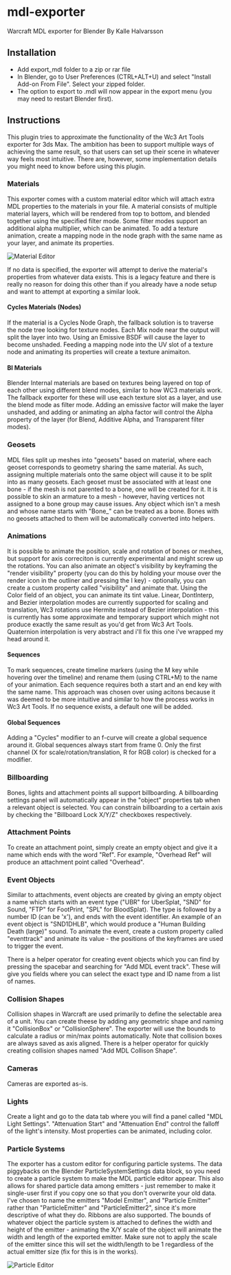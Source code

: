 # mdl-exporter
Warcraft MDL exporter for Blender
By Kalle Halvarsson

## Installation
* Add export_mdl folder to a zip or rar file
* In Blender, go to User Preferences (CTRL+ALT+U) and select "Install Add-on From File". Select your zipped folder.
* The option to export to .mdl will now appear in the export menu (you may need to restart Blender first).

## Instructions
This plugin tries to approximate the functionality of the Wc3 Art Tools exporter for 3ds Max. The ambition has been to support multiple ways of achieving the same result, so that users can set up their scene in whatever way feels most intuitive. There are, however, some implementation details you might need to know before using this plugin.

### Materials
This exporter comes with a custom material editor which will attach extra MDL properties to the materials in your file. A material consists of multiple material layers, which will be rendered from top to bottom, and blended together using the specified filter mode. Some filter modes support an additional alpha multiplier, which can be animated. To add a texture animation, create a mapping node in the node graph with the same name as your layer, and animate its properties.

![Material Editor](https://github.com/khalv/mdl-exporter/blob/master/images/Material%20Editor.jpg)

If no data is specified, the exporter will attempt to derive the material's properties from whatever data exists. This is a legacy feature and there is really no reason for doing this other than if you already have a node setup and want to attempt at exporting a similar look. 

#### Cycles Materials (Nodes)
If the material is a Cycles Node Graph, the fallback solution is to traverse the node tree looking for texture nodes. Each Mix node near the output will split the layer into two. Using an Emissive BSDF will cause the layer to become unshaded. Feeding a mapping node into the UV slot of a texture node and animating its properties will create a texture animaiton. 

#### BI Materials
Blender Internal materials are based on textures being layered on top of each other using different blend modes, similar to how WC3 materials work. The fallback exporter for these will use each texture slot as a layer, and use the blend mode as filter mode. Adding an emissive factor will make the layer unshaded, and adding or animating an alpha factor will control the Alpha property of the layer (for Blend, Additive Alpha, and Transparent filter modes). 

### Geosets
MDL files split up meshes into "geosets" based on material, where each geoset corresponds to geometry sharing the same material. As such, assigning multiple materials onto the same object will cause it to be split into as many geosets. Each geoset must be associated with at least one bone - if the mesh is not parented to a bone, one will be created for it. It is possible to skin an armature to a mesh - however, having vertices not assigned to a bone group may cause issues. Any object which isn't a mesh and whose name starts with "Bone_" can be treated as a bone. Bones with no geosets attached to them will be automatically converted into helpers.

### Animations
It is possible to animate the position, scale and rotation of bones or meshes, but support for axis correciton is currently experimental and might screw up the rotations. You can also animate an object's visibility by keyframing the "render visibility" property (you can do this by holding your mouse over the render icon in the outliner and pressing the I key) - optionally, you can create a custom property called "visibility" and animate that. Using the Color field of an object, you can animate its tint value. Linear, DontInterp, and Bezier interpolation modes are currently supported for scaling and translation, Wc3 rotations use Hermite instead of Bezier interpolation - this is currently has some approximate and temporary support which might not produce exactly the same result as you'd get from Wc3 Art Tools. Quaternion interpolation is very abstract and i'll fix this one i've wrapped my head around it. 

#### Sequences
To mark sequences, create timeline markers (using the M key while hovering over the timeline) and rename them (using CTRL+M) to the name of your animation. Each sequence requires both a start and an end key with the same name. This approach was chosen over using acitons because it was deemed to be more intuitive and similar to how the process works in Wc3 Art Tools. If no sequence exists, a default one will be added.

#### Global Sequences
Adding a "Cycles" modifier to an f-curve will create a global sequence around it. Global sequences always start from frame 0. Only the first channel (X for scale/rotation/translation, R for RGB color) is checked for a modifier. 

### Billboarding
Bones, lights and attachment points all support billboarding. A billboarding settings panel will automatically appear in the "object" properties tab when a relevant object is selected. You can constrain billboarding to a certain axis by checking the "Billboard Lock X/Y/Z" checkboxes respectively.

### Attachment Points
To create an attachment point, simply create an empty object and give it a name which ends with the word "Ref". For example, "Overhead Ref" will produce an attachment point called "Overhead". 

### Event Objects
Similar to attachments, event objects are created by giving an empty object a name which starts with an event type ("UBR" for UberSplat, "SND" for Sound, "FTP" for FootPrint, "SPL" for BloodSplat). The type is followed by a number ID (can be 'x'), and ends with the event identifier. An example of an event object is "SND1DHLB", which would produce a "Human Building Death (large)" sound. To animate the event, create a custom property called "eventtrack" and animate its value - the positions of the keyframes are used to trigger the event.

There is a helper operator for creating event objects which you can find by pressing the spacebar and searching for "Add MDL event track". These will give you fields where you can select the exact type and ID name from a list of names.

### Collision Shapes
Collision shapes in Warcraft are used primarily to define the selectable area of a unit. You can create theese by adding any geometric shape and naming it "CollisionBox" or "CollisionSphere". The exporter will use the bounds to calculate a radius or min/max points automatically. Note that collision boxes are always saved as axis aligned. There is a helper operator for quickly creating collision shapes named "Add MDL Collison Shape".

### Cameras
Cameras are exported as-is.

### Lights
Create a light and go to the data tab where you will find a panel called "MDL Light Settings". "Attenuation Start" and "Attenuation End" control the falloff of the light's intensity. Most properties can be animated, including color. 

### Particle Systems
The exporter has a custom editor for configuring particle systems. The data piggybacks on the Blender ParticleSystemSettings data block, so you need to create a particle system to make the MDL particle editor appear. This also allows for shared particle data among emitters - just remember to make it single-user first if you copy one so that you don't overwrite your old data. I've chosen to name the emitters "Model Emitter", and "Particle Emitter" rather than "ParticleEmitter" and "ParticleEmitter2", since it's more descriptive of what they do. Ribbons are also supported. The bounds of whatever object the particle system is attached to defines the width and height of the emitter - animating the X/Y scale of the object will animate the width and length of the exported emitter. Make sure not to apply the scale of the emitter since this will set the width/length to be 1 regardless of the actual emitter size (fix for this is in the works). 

![Particle Editor](https://github.com/khalv/mdl-exporter/blob/master/images/Particle%20Editor.jpg)


